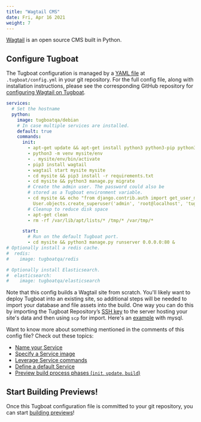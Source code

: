 ```yaml
---
title: "Wagtail CMS"
date: Fri, Apr 16 2021
weight: 7
---
```


[Wagtail](https://wagtail.io/) is an open source CMS built in Python.

## Configure Tugboat

The Tugboat configuration is managed by a [YAML file](/setting-up-tugboat/create-a-tugboat-config-file/) at
`.tugboat/config.yml` in your git repository. For the full config file, along with installation instructions, please see
the corresponding GitHub repository for [configuring Wagtail on Tugboat](https://github.com/TugboatQA/wagtail).

```yaml
services:
  # Set the hostname
  python:
    image: tugboatqa/debian
    # In case multiple services are installed.
    default: true
    commands:
      init:
        - apt-get update && apt-get install python3 python3-pip python3-venv
        - python3 -m venv mysite/env
        - . mysite/env/bin/activate
        - pip3 install wagtail
        - wagtail start mysite mysite
        - cd mysite && pip3 install -r requirements.txt
        - cd mysite && python3 manage.py migrate
        # Create the admin user. The password could also be
        # stored as a Tugboat environment variable.
        - cd mysite && echo "from django.contrib.auth import get_user_model; User = get_user_model();
          User.objects.create_superuser('admin', 'root@localhost', 'tugboat')" | python3 manage.py shell
        # Cleanup to reduce disk space
        - apt-get clean
        - rm -rf /var/lib/apt/lists/* /tmp/* /var/tmp/*

      start:
        # Run on the default Tugboat port.
        - cd mysite && python3 manage.py runserver 0.0.0.0:80 &
# Optionally install a redis cache.
#  redis:
#    image: tugboatqa/redis

# Optionally install Elasticsearch.
#  elasticsearch:
#    image: tugboatqa/elasticsearch
```

Note that this config builds a Wagtail site from scratch. You'll likely want to deploy Tugboat into an existing site, so
additional steps will be needed to import your database and file assets into the build. One way you can do this by
importing the Tugboat Repository’s [SSH key](/setting-up-tugboat/select-repo-settings/#set-up-remote-ssh-access) to the
server hosting your site's data and then using `scp` for import. Here's an
[example](/starter-configs/code-snippets/import-mysql-database/) with mysql.

Want to know more about something mentioned in the comments of this config file? Check out these topics:

- [Name your Service](/setting-up-services/how-to-set-up-services/name-your-service/)
- [Specify a Service image](/setting-up-services/how-to-set-up-services/specify-a-service-image/)
- [Leverage Service commands](/setting-up-services/how-to-set-up-services/leverage-service-commands/)
- [Define a default Service](/setting-up-services/how-to-set-up-services/define-a-default-service/)
- [Preview build process phases (`init`, `update`, `build`)](/building-a-preview/preview-deep-dive/how-previews-work/#the-build-process-explained)

## Start Building Previews!

Once this Tugboat configuration file is committed to your git repository, you can start
[building previews](/building-a-preview/administer-previews/build-previews/)!
